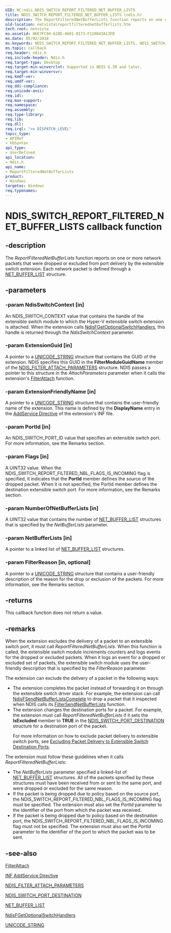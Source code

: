 ```yaml
---
UID: NC:ndis.NDIS_SWITCH_REPORT_FILTERED_NET_BUFFER_LISTS
title: NDIS_SWITCH_REPORT_FILTERED_NET_BUFFER_LISTS (ndis.h)
description: The ReportFilteredNetBufferLists function reports on one or more network packets that were dropped or excluded from port delivery by the extensible switch extension. Each network packet is defined through a NET_BUFFER_LIST structure.
old-location: netvista\reportfilterednetbufferlists.htm
tech.root: netvista
ms.assetid: 06E7FC94-628D-4601-8173-F118043A13FB
ms.date: 05/02/2018
ms.keywords: NDIS_SWITCH_REPORT_FILTERED_NET_BUFFER_LISTS, NDIS_SWITCH_REPORT_FILTERED_NET_BUFFER_LISTS callback, ReportFilteredNetBufferLists, ReportFilteredNetBufferLists callback function [Network Drivers Starting with Windows Vista], ndis/ReportFilteredNetBufferLists, netvista.reportfilterednetbufferlists
ms.topic: callback
req.header: ndis.h
req.include-header: Ndis.h
req.target-type: Desktop
req.target-min-winverclnt: Supported in NDIS 6.30 and later.
req.target-min-winversvr: 
req.kmdf-ver: 
req.umdf-ver: 
req.ddi-compliance: 
req.unicode-ansi: 
req.idl: 
req.max-support: 
req.namespace: 
req.assembly: 
req.type-library: 
req.lib: 
req.dll: 
req.irql: "<= DISPATCH_LEVEL"
topic_type:
- APIRef
- kbSyntax
api_type:
- UserDefined
api_location:
- Ndis.h
api_name:
- ReportFilteredNetBufferLists
product:
- Windows
targetos: Windows
req.typenames: 
---
```


# NDIS_SWITCH_REPORT_FILTERED_NET_BUFFER_LISTS callback function


## -description



The <i>ReportFilteredNetBufferLists</i> function reports on one or more network packets that were dropped or excluded from port delivery by the extensible switch extension. Each network packet is defined through a <a href="https://msdn.microsoft.com/library/windows/hardware/ff568388">NET_BUFFER_LIST</a> structure.






## -parameters




### -param NdisSwitchContext [in]

An NDIS_SWITCH_CONTEXT value that contains the handle of the extensible switch module to which the Hyper-V extensible switch extension is attached. When the extension calls <a href="https://msdn.microsoft.com/library/windows/hardware/hh598204">NdisFGetOptionalSwitchHandlers</a>,  this handle is returned through the <i>NdisSwitchContext</i> parameter.


### -param ExtensionGuid [in]

A pointer to a <a href="https://docs.microsoft.com/windows/desktop/api/ntdef/ns-ntdef-_unicode_string">UNICODE_STRING</a> structure that contains the GUID of the extension. NDIS specifies this GUID in the <b>FilterModuleGuidName</b> member of the <a href="https://msdn.microsoft.com/library/windows/hardware/ff565481">NDIS_FILTER_ATTACH_PARAMETERS</a> structure. NDIS passes a pointer to this structure in the <i>AttachParameters</i> parameter when it calls the extension's <a href="https://docs.microsoft.com/windows-hardware/drivers/ddi/content/ndis/nc-ndis-filter_attach">FilterAttach</a> function.


### -param ExtensionFriendlyName [in]

A pointer to a <a href="https://docs.microsoft.com/windows/desktop/api/ntdef/ns-ntdef-_unicode_string">UNICODE_STRING</a> structure that contains the user-friendly name of the extension. This name is defined by the <b>DisplayName</b>     entry in the <a href="https://docs.microsoft.com/windows-hardware/drivers/install/inf-addservice-directive">AddService Directive</a>
of the extension's INF file.


### -param PortId [in]

An NDIS_SWITCH_PORT_ID value that specifies an extensible switch port. For more information, see the Remarks section.


### -param Flags [in]

A UINT32 value. When the NDIS_SWITCH_REPORT_FILTERED_NBL_FLAGS_IS_INCOMING flag is specified, it indicates that the <b>PortId</b> member defines the source of the dropped packet. When it is not specified, the PortId member defines the destination extensible switch port. For more information, see the Remarks section.


### -param NumberOfNetBufferLists [in]

A UINT32 value that contains the number of <a href="https://msdn.microsoft.com/library/windows/hardware/ff568388">NET_BUFFER_LIST</a> structures that is specified by the <i>NetBufferLists</i> parameter.


### -param NetBufferLists [in]

A pointer to a linked list of <a href="https://msdn.microsoft.com/library/windows/hardware/ff568388">NET_BUFFER_LIST</a> structures. 


### -param FilterReason [in, optional]

A pointer to a <a href="https://docs.microsoft.com/windows/desktop/api/ntdef/ns-ntdef-_unicode_string">UNICODE_STRING</a> structure that contains a user-friendly description of the reason for the drop or exclusion of the packets. For more information, see the Remarks section.


## -returns



This callback function does not return a value.




## -remarks



When the extension excludes the delivery of a packet to an extensible switch port, it must call <i>ReportFilteredNetBufferLists</i>. When this function is called, the extensible switch module increments counters and logs events for the dropped or excluded packets. When it logs an event for a dropped or excluded set of packets, the extensible switch module uses the user-friendly description that is specified by the <i>FilterReason</i> parameter.

The extension can exclude the delivery of a packet in the following ways:

<ul>
<li>
The extension completes the packet instead of forwarding it on through the extensible switch driver stack. For example, the extension can call <a href="https://msdn.microsoft.com/library/windows/hardware/ff562618">NdisFSendNetBufferListsComplete</a> to drop a packet that it inspected when NDIS calls its <a href="https://msdn.microsoft.com/1b3fc0c8-95da-47e5-8ff1-b7967f5148e7">FilterSendNetBufferLists</a> function. 

</li>
<li>
 The extension changes the destination ports for a packet. For example, the extension must call <i>ReportFilteredNetBufferLists</i> if it sets the <b>IsExcluded</b> member to <b>TRUE</b> in the  <a href="https://msdn.microsoft.com/library/windows/hardware/hh598224">NDIS_SWITCH_PORT_DESTINATION</a> structure for a destination port of the packet. 

For more information on how to exclude packet delivery to extensible switch ports, see <a href="https://msdn.microsoft.com/04BF02A6-360F-482E-A86B-31232AFCB778">Excluding Packet Delivery to Extensible Switch Destination Ports</a>.

</li>
</ul>
The extension must follow these guidelines when it calls <i>ReportFilteredNetBufferLists</i>:

<ul>
<li>
The <i>NetBufferLists</i> parameter specified a linked-list of <a href="https://msdn.microsoft.com/library/windows/hardware/ff568388">NET_BUFFER_LIST</a> structures. All of the packets specified by these structures must have been received from or sent to the same port, and were dropped or excluded for the same reason. 

</li>
<li>
If the packet is being dropped due to policy based on the source port, the NDIS_SWITCH_REPORT_FILTERED_NBL_FLAGS_IS_INCOMING flag must be specified.  The extension must also set the <i>PortId</i> parameter to the identifier of the port from which the packet was received.

</li>
<li>
If the packet is being dropped due to policy based on the destination port, the NDIS_SWITCH_REPORT_FILTERED_NBL_FLAGS_IS_INCOMING flag must not be specified.  The extension must also set the <i>PortId</i> parameter to the identifier of the port to which the packet was to be sent.

</li>
</ul>



## -see-also




<b></b>



<a href="https://docs.microsoft.com/windows-hardware/drivers/ddi/content/ndis/nc-ndis-filter_attach">FilterAttach</a>



<a href="https://docs.microsoft.com/windows-hardware/drivers/install/inf-addservice-directive">INF AddService Directive</a>



<a href="https://msdn.microsoft.com/library/windows/hardware/ff565481">NDIS_FILTER_ATTACH_PARAMETERS</a>



<a href="https://msdn.microsoft.com/library/windows/hardware/hh598224">NDIS_SWITCH_PORT_DESTINATION</a>



<a href="https://msdn.microsoft.com/library/windows/hardware/ff568388">NET_BUFFER_LIST</a>



<a href="https://msdn.microsoft.com/library/windows/hardware/hh598204">NdisFGetOptionalSwitchHandlers</a>



<a href="https://docs.microsoft.com/windows/desktop/api/ntdef/ns-ntdef-_unicode_string">UNICODE_STRING</a>
 

 


